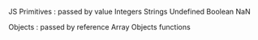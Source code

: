 JS Primitives : passed by value 
Integers
Strings
Undefined
Boolean
NaN

Objects :  passed by reference
Array
Objects 
functions